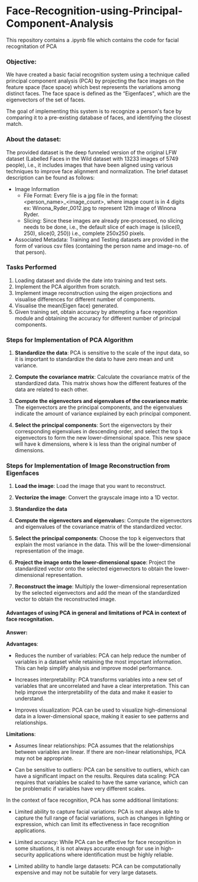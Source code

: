 # Face-Recognition-using-Principal-Component-Analysis

This repository contains a .ipynb file which contains the code for facial recognitation of PCA

### Objective:
We have created a basic facial recognition system using a technique called principal component analysis (PCA) 
by projecting the face images on the feature space (face space) which best
represents the variations among distinct faces. The face space is defined as the
“Eigenfaces", which are the eigenvectors of the set of faces.

The goal of implementing this system is to recognize a person's face by comparing it to a pre-existing database of faces, and identifying the closest match.


### About the dataset: 
The provided dataset is the deep funneled version of the original LFW dataset (Labelled Faces in the Wild dataset
with 13233 images of 5749 people), i.e., it includes images that have been aligned using various techniques to improve
face alignment and normalization. The brief dataset description can be found as follows:
- Image Information
  - File Format: Every file is a jpg file in the format: <person_name>_<image_count>, where image count is
in 4 digits ex: Winona_Ryder_0012.jpg to represent 12th image of Winona Ryder.
  - Slicing: Since these images are already pre-processed, no slicing needs to be done, i.e., the default slice
of each image is (slice(0, 250), slice(0, 250)) i.e., complete 250x250 pixels.
- Associated Metadata: Training and Testing datasets are provided in the form of various csv files (containing
the person name and image-no. of that person).

### Tasks Performed
1. Loading dataset and divide the date into training and test sets. 
2. Implement the PCA algorithm from scratch.
3. Implement image reconstruction using the eigen projections and visualise differences for different number of components.
4. Visualise the mean(Eigen face) generated.
5. Given training set, obtain accuracy by attempting a face regonition module and obtaining the accuracy for different number of principal components.



### Steps for Implementation of PCA Algorithm

1. **Standardize the data**: PCA is sensitive to the scale of the input data, so it is important to standardize the data to have zero mean and unit variance.

2. **Compute the covariance matrix**: Calculate the covariance matrix of the standardized data. This matrix shows how the different features of the data are related to each other.

3. **Compute the eigenvectors and eigenvalues of the covariance matrix**: The eigenvectors are the principal components, and the eigenvalues indicate the amount of variance explained by each principal component.

4. **Select the principal components**: Sort the eigenvectors by their corresponding eigenvalues in descending order, and select the top k eigenvectors to form the new lower-dimensional space. This new space will have k dimensions, where k is less than the original number of dimensions.


### Steps for Implementation of Image Reconstruction from Eigenfaces

1. **Load the image**: Load the image that you want to reconstruct.

2. **Vectorize the image**: Convert the grayscale image into a 1D vector.

3. **Standardize the data**

4. **Compute the eigenvectors and eigenvalue**s: Compute the eigenvectors and eigenvalues of the covariance matrix of the standardized vector.

5. **Select the principal components**: Choose the top k eigenvectors that explain the most variance in the data. This will be the lower-dimensional representation of the image.

6. **Project the image onto the lower-dimensional space**: Project the standardized vector onto the selected eigenvectors to obtain the lower-dimensional representation.

7. **Reconstruct the image**: Multiply the lower-dimensional representation by the selected eigenvectors and add the mean of the standardized vector to obtain the reconstructed image.




#### Advantages of using PCA in general and limitations of PCA in context of face recognitation.

**Answer:**

**Advantages**:

* Reduces the number of variables: PCA can help reduce the number of variables in a dataset while retaining the most important information. This can help simplify analysis and improve model performance.

* Increases interpretability: PCA transforms variables into a new set of variables that are uncorrelated and have a clear interpretation. This can help improve the interpretability of the data and make it easier to understand.

* Improves visualization: PCA can be used to visualize high-dimensional data in a lower-dimensional space, making it easier to see patterns and relationships.

**Limitations**:

* Assumes linear relationships: PCA assumes that the relationships between variables are linear. If there are non-linear relationships, PCA may not be appropriate.

* Can be sensitive to outliers: PCA can be sensitive to outliers, which can have a significant impact on the results.
Requires data scaling: PCA requires that variables be scaled to have the same variance, which can be problematic if variables have very different scales.

In the context of face recognition, PCA has some additional limitations:

* Limited ability to capture facial variations: PCA is not always able to capture the full range of facial variations, such as changes in lighting or expression, which can limit its effectiveness in face recognition applications.

* Limited accuracy: While PCA can be effective for face recognition in some situations, it is not always accurate enough for use in high-security applications where identification must be highly reliable.

* Limited ability to handle large datasets: PCA can be computationally expensive and may not be suitable for very large datasets.

